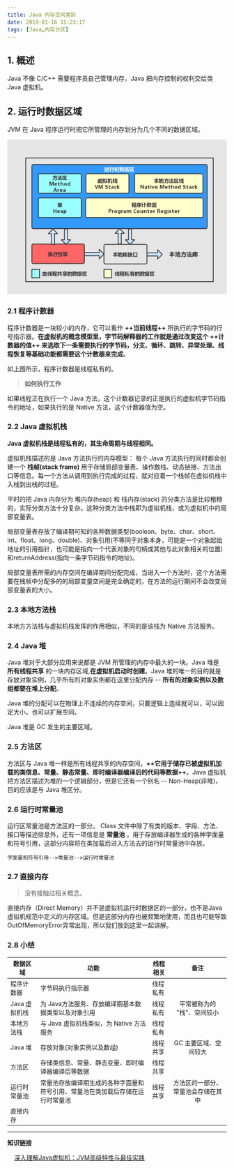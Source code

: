 ```yaml
---
title: Java 内存空间类别
date: 2019-01-16 15:23:17
tags: [Java,内存分区]
---
```





## 1. 概述

Java 不像 C/C++ 需要程序员自己管理内存，Java 把内存控制的权利交给类 Java 虚拟机。


## 2. 运行时数据区域

JVM 在 Java 程序运行时把它所管理的内存划分为几个不同的数据区域。

![运行时内存区域](/images/2019_01_16.jpg)

<!-- (https://img-blog.csdnimg.cn/20190111154945144.jpg?x-oss-process=image/watermark,type_ZmFuZ3poZW5naGVpdGk,shadow_10,text_aHR0cHM6Ly9ibG9nLmNzZG4ubmV0L1N0cmFuZ2VfTW9ua2V5,size_16,color_FFFFFF,t_70) -->

### 2.1 程序计数器

程序计数器是一块较小的内存，它可以看作 **++当前线程++** 所执行的字节码的行号指示器。**在虚拟机的概念模型里，字节码解释器的工作就是通过改变这个 ++计数器的值++ 来选取下一条需要执行的字节码，分支、循环、跳转、异常处理、线程恢复等基础功能都需要这个计数器来完成**。

如上图所示，程序计数器是线程私有的。

> **如何执行工作**

如果线程正在执行一个 Java 方法，这个计数器记录的正是执行的虚拟机字节码指令的地址，如果执行的是 Native 方法，这个计数器值为空。


### 2.2 Java 虚拟机栈

**Java 虚拟机栈是线程私有的，其生命周期与线程相同。**

虚拟机栈描述的是 Java 方法执行的内存模型： 每个 Java 方法执行的同时都会创建一个 **栈帧(stack frame)** 用于存储局部变量表、操作数栈、动态链接、方法出口等信息。每一个方法从调用到执行完成的过程，就对应着一个栈帧在虚拟机栈中入栈到出栈的过程。

平时的把 Java 内存分为 堆内存(heap) 和 栈内存(stack) 的分类方法是比较粗糙的，实际分类方法十分复杂。这种分类方法中栈即为虚拟机栈，或为虚拟机中的局部变量表。


局部变量表存放了编译期可知的各种数据类型(boolean、byte、char、short、int、float、long、double)、对象引用(不等同于对象本身，可能是一个对象起始地址的引用指针，也可能是指向一个代表对象的句柄或其他与此对象相关的位置)和returnAddress(指向一条字节码指令的地址)。

局部变量表所需的内存空间在编译期间分配完成，当进入一个方法时，这个方法需要在栈帧中分配多的的局部变量空间是完全确定的，在方法的运行期间不会改变局部变量表的大小。

### 2.3 本地方法栈

本地方方法栈与虚拟机栈发挥的作用相似，不同的是该栈为 Native 方法服务。

### 2.4 Java 堆


Java 堆对于大部分应用来说都是 JVM 所管理的内存中最大的一块。Java 堆是 **所有线程共享** 的一块内存区域,**在虚拟机启动时创建**。Java 堆的唯一的目的就是存放对象实例，几乎所有的对象实例都在这里分配内存 -- **所有的对象实例以及数组都要在堆上分配**。

Java 堆的分配可以在物理上不连续的内存空间，只要逻辑上连续就可以，可以固定大小，也可以扩展空间。

Java 堆是 GC 发生的主要区域。

### 2.5 方法区

方法区与 Java 堆一样是所有线程共享的内存空间，**++它用于储存已被虚拟机加载的类信息、常量、静态常量、即时编译器编译后的代码等数据++**。Java 虚拟机把方法区描述为堆的一个逻辑部分，但是它还有一个别名 -- Non-Heap(非堆)，目的应该是与 Java 堆区分。

### 2.6 运行时常量池

运行区常量池是方法区的一部分。 Class 文件中除了有类的版本、字段、方法、接口等描述信息外，还有一项信息是 **常量池** ，用于存放编译器生成的各种字面量和符号引用，这部分内容将在类加载后进入方法去的运行时常量池中存放。


```
字面量和符号引用-->常量池-->运行时常量池
```

### 2.7 直接内存

> 没有接触过相关概念。

直接内存（Direct Memory）并不是虚拟机运行时数据区的一部分，也不是Java虚拟机规范中定义的内存区域。但是这部分内存也被频繁地使用，而且也可能导致OutOfMemoryError异常出现，所以我们放到这里一起讲解。

### 2.8 小结

数据区域| 功能|线程相关|备注
----|---|---|:--:
程序计数器 | 字节码执行指示器| 线程私有|
Java 虚拟机栈 |为 Java方法服务、存放编译期基本数据类型以及对象引用|线程私有|平常被称为的 "栈"、空间较小
|本地方法栈|与 Java 虚拟机栈类似，为 Native 方法服务|线程私有||
|Java 堆|存放对象(对象实例以及数组)|线程共享|GC 主要区域、空间较大|
|方法区|存储类信息、常量、静态变量、即时编译器编译后等数据|线程共享||
|运行时常量池|常量池存放编译期生成的各种字面量和符号引用、常量池在类加载后存储在运行时常量池|线程共享|方法区的一部分、常量池会存储在其中|
|直接内存||||




---

**知识链接**

&nbsp;&nbsp;&nbsp;&nbsp;[深入理解Java虚拟机：JVM高级特性与最佳实践](http://product.dangdang.com/23259731.html)